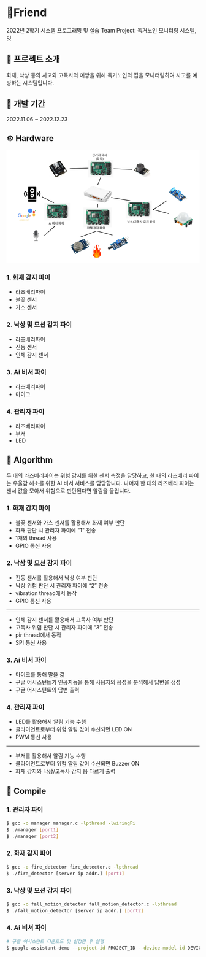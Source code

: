 # 👵Friend
2022년 2학기 시스템 프로그래밍 및 실습 Team Project: 독거노인 모니터링 시스템, 벗

## 📢 프로젝트 소개
화재, 낙상 등의 사고와 고독사의 예방을 위해 독거노인의 집을 모니터링하여 사고를 예방하는 시스템입니다. 

## 📆 개발 기간
2022.11.06 ~ 2022.12.23

## ⚙ Hardware

<img src="pi.png"/>

### 1. 화재 감지 파이
- 라즈베리파이
- 불꽃 센서
- 가스 센서

### 2. 낙상 및 모션 감지 파이
- 라즈베리파이
- 진동 센서
- 인체 감지 센서

### 3. Ai 비서 파이
- 라즈베리파이
- 마이크

### 4. 관리자 파이
- 라즈베리파이
- 부저
- LED


## 🔑 Algorithm

두 대의 라즈베리파이는 위험 감지를 위한 센서 측정을 담당하고, 한 대의 라즈베리 파이는 우울감 해소를 위한 AI 비서 서비스를 담당합니다. 나머지 한 대의 라즈베리 파이는 센서 값을 모아서 위험으로 판단된다면 알림을 울립니다.

### 1. 화재 감지 파이
- 불꽃 센서와 가스 센서를 활용해서 화재 여부 판단
- 화재 판단 시 관리자 파이에 "1" 전송
- 1개의 thread 사용
- GPIO 통신 사용

### 2. 낙상 및 모션 감지 파이
- 진동 센서를 활용해서 낙상 여부 판단
- 낙상 위험 판단 시 관리자 파이에 “2” 전송
- vibration thread에서 동작
- GPIO 통신 사용
---
- 인체 감지 센서를 활용해서 고독사 여부 판단
- 고독사 위험 판단 시 관리자 파이에 “3” 전송
- pir thread에서 동작
- SPI 통신 사용

### 3. Ai 비서 파이
- 마이크를 통해 말을 걺
- 구글 어시스턴트가 인공지능을 통해 사용자의 음성을 분석해서 답변을 생성
- 구글 어시스턴트의 답변 출력

### 4. 관리자 파이
- LED를 활용해서 알림 기능 수행
- 클라이언트로부터 위험 알림 값이 수신되면 LED ON
- PWM 통신 사용
---
- 부저를 활용해서 알림 기능 수행
- 클라이언트로부터 위험 알림 값이 수신되면 Buzzer ON
- 화재 감지와 낙상/고독사 감지 음 다르게 출력

## 🔨 Compile

### 1. 관리자 파이
```bash
$ gcc -o manager manager.c -lpthread -lwiringPi
$ ./manager [port1]
$ ./manager [port2]
```

### 2. 화재 감지 파이
```bash
$ gcc -o fire_detector fire_detector.c -lpthread
$ ./fire_detector [server ip addr.] [port1]
```

### 3. 낙상 및 모션 감지 파이
```bash
$ gcc -o fall_motion_detector fall_motion_detector.c -lpthread 
$ ./fall_motion_detector [server ip addr.] [port2]
```

### 4. Ai 비서 파이
```bash
# 구글 어시스턴트 다운로드 및 설정한 후 실행
$ google-assistant-demo --project-id PROJECT_ID --device-model-id DEVICE_MODEL
```
